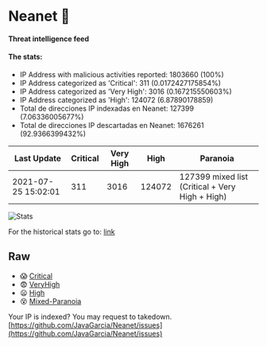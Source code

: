# Neanet :hocho:
#### Threat intelligence feed
#### The stats:

- IP Address with malicious activities reported: 1803660 (100%)
- IP Address categorized as 'Critical':  311 (0.0172427175854%)
- IP Address categorized as 'Very High':  3016 (0.167215550603%)
- IP Address categorized as 'High':  124072 (6.87890178859)
- Total de direcciones IP indexadas en Neanet:  127399 (7.06336005677%)
- Total de direcciones IP descartadas en Neanet:  1676261 (92.9366399432%)

| Last Update | Critical | Very High | High | Paranoia |
| --- | --- | --- | --- | --- |
| 2021-07-25 15:02:01 | 311 | 3016 | 124072 | 127399 mixed list (Critical + Very High + High)|

![Stats](https://docs.google.com/spreadsheets/d/e/2PACX-1vSnaNMIXVabIpDJjufMlzH7poXnshF3mgd8Is1g9ytUEzVsP5my4Trn8f-xkoLLQ38xpL3HtmUexLo6/pubchart?oid=501124687&format=image)

For the historical stats go to: [link](/stats.csv)
## Raw
- :scream: [Critical](https://raw.githubusercontent.com/JavaGarcia/Neanet/master/blacklists/neanet_critical.txt)
- :fearful: [VeryHigh](https://raw.githubusercontent.com/JavaGarcia/Neanet/master/blacklists/neanet_veryHigh.txtt)
- :frowning: [High](https://raw.githubusercontent.com/JavaGarcia/Neanet/master/blacklists/neanet_high.txt)
- :dizzy_face: [Mixed-Paranoia](https://raw.githubusercontent.com/JavaGarcia/Neanet/master/blacklists/neanet_all.txt)


Your IP is indexed? You may request to takedown. [https://github.com/JavaGarcia/Neanet/issues](https://github.com/JavaGarcia/Neanet/issues)




































































































































































































































































































































































































































































































































































































































































































































































































































































































































































































































































































































































































































































































































































































































































































































































































































































































































































































































































































































































































































































































































































































































































































































































































































































































































































































































































































































































































































































































































































































































































































































































































































































































































































































































































































































































































































































































































































































































































































































































































































































































































































































































































































































































































































































































































































































































































































































































































































































































































































































































































































































































































































































































































































































































































































































































































































































































































































































































































































































































































































































































































































































































































































































































































































































































































































































































































































































































































































































































































































































































































































































































































































































































































































































































































































































































































































































































































































































































































































































































































